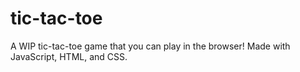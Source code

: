 # tic-tac-toe
A WIP tic-tac-toe game that you can play in the browser! Made with JavaScript, HTML, and CSS.
